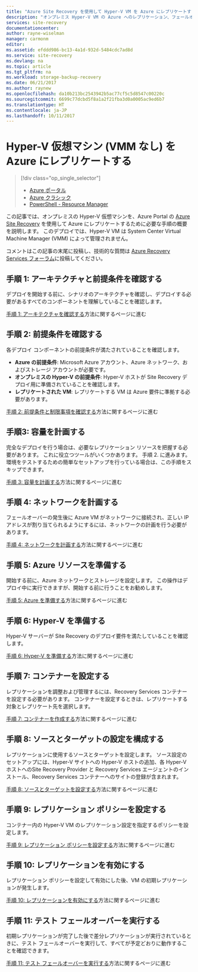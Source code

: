 ```yaml
---
title: "Azure Site Recovery を使用して Hyper-V VM を Azure にレプリケートする | Microsoft Docs"
description: "オンプレミス Hyper-V VM の Azure へのレプリケーション、フェールオーバー、および復旧を調整する方法を説明します"
services: site-recovery
documentationcenter: 
author: rayne-wiselman
manager: carmonm
editor: 
ms.assetid: efddd986-bc13-4a1d-932d-5484cdc7ad8d
ms.service: site-recovery
ms.devlang: na
ms.topic: article
ms.tgt_pltfrm: na
ms.workload: storage-backup-recovery
ms.date: 06/21/2017
ms.author: raynew
ms.openlocfilehash: da10b213bc2543942b5ac77cf5c5d8547c00220c
ms.sourcegitcommit: 6699c77dcbd5f8a1a2f21fba3d0a0005ac9ed6b7
ms.translationtype: HT
ms.contentlocale: ja-JP
ms.lasthandoff: 10/11/2017
---
```

# <a name="replicate-hyper-v-virtual-machines-without-vmm-to-azure"></a>Hyper-V 仮想マシン (VMM なし) を Azure にレプリケートする 

> [!div class="op_single_selector"]
> * [Azure ポータル](site-recovery-hyper-v-site-to-azure.md)
> * [Azure クラシック](site-recovery-hyper-v-site-to-azure-classic.md)
> * [PowerShell - Resource Manager](site-recovery-deploy-with-powershell-resource-manager.md)
>
>

この記事では、オンプレミスの Hyper-V 仮想マシンを、Azure Portal の [Azure Site Recovery](site-recovery-overview.md) を使用して Azure にレプリケートするために必要な手順の概要を説明します。 このデプロイでは、Hyper-V VM は System Center Virtual Machine Manager (VMM) によって管理されません。


コメントはこの記事の末尾に投稿し、技術的な質問は [Azure Recovery Services フォーラム](https://social.msdn.microsoft.com/forums/azure/home?forum=hypervrecovmgr)に投稿してください。


## <a name="step-1-review-architecture-and-prerequisites"></a>手順 1: アーキテクチャと前提条件を確認する

デプロイを開始する前に、シナリオのアーキテクチャを確認し、デプロイする必要があるすべてのコンポーネントを理解していることを確認します。

[手順 1: アーキテクチャを確認する](hyper-v-site-walkthrough-architecture.md)方法に関するページに進む


## <a name="step-2-review-prerequisites"></a>手順 2: 前提条件を確認する

各デプロイ コンポーネントの前提条件が満たされていることを確認します。

- **Azure の前提条件**: Microsoft Azure アカウント、Azure ネットワーク、およびストレージ アカウントが必要です。
- **オンプレミスの Hyper-V の前提条件**: Hyper-V ホストが Site Recovery デプロイ用に準備されていることを確認します。
- **レプリケートされた VM**: レプリケートする VM は Azure 要件に準拠する必要があります。

[手順 2: 前提条件と制限事項を確認する](hyper-v-site-walkthrough-prerequisites.md)方法に関するページに進む

## <a name="step-3-plan-capacity"></a>手順3: 容量を計画する

完全なデプロイを行う場合は、必要なレプリケーション リソースを把握する必要があります。 これに役立つツールがいくつかあります。 手順 2. に進みます。 環境をテストするための簡単なセットアップを行っている場合は、この手順をスキップできます。

[手順 3: 容量を計画する](hyper-v-site-walkthrough-capacity.md)方法に関するページに進む

## <a name="step-4-plan-networking"></a>手順 4: ネットワークを計画する

フェールオーバーの発生後に Azure VM がネットワークに接続され、正しい IP アドレスが割り当てられるようにするには、ネットワークの計画を行う必要があります。

[手順 4: ネットワークを計画する](hyper-v-site-walkthrough-network.md)方法に関するページに進む

##  <a name="step-5-prepare-azure-resources"></a>手順 5: Azure リソースを準備する

開始する前に、Azure ネットワークとストレージを設定します。 この操作はデプロイ中に実行できますが、開始する前に行うことをお勧めします。

[手順 5: Azure を準備する](hyper-v-site-walkthrough-prepare-azure.md)方法に関するページに進む


## <a name="step-6-prepare-hyper-v"></a>手順 6: Hyper-V を準備する

Hyper-V サーバーが Site Recovery のデプロイ要件を満たしていることを確認します。

[手順 6: Hyper-V を準備する](hyper-v-site-walkthrough-prepare-hyper-v.md)方法に関するページに進む

## <a name="step-7-set-up-a-vault"></a>手順 7: コンテナーを設定する

レプリケーションを調整および管理するには、Recovery Services コンテナーを設定する必要があります。 コンテナーを設定するときは、レプリケートする対象とレプリケート先を選択します。

[手順 7: コンテナーを作成する](hyper-v-site-walkthrough-create-vault.md)方法に関するページに進む

## <a name="step-8-configure-source-and-target-settings"></a>手順 8: ソースとターゲットの設定を構成する

レプリケーションに使用するソースとターゲットを設定します。 ソース設定のセットアップには、Hyper-V サイトへの Hyper-V ホストの追加、各 Hyper-V ホストへのSite Recovery Provider と Recovery Services エージェントのインストール、Recovery Services コンテナーへのサイトの登録が含まれます。

[手順 8: ソースとターゲットを設定する](hyper-v-site-walkthrough-source-target.md)方法に関するページに進む

## <a name="step-9-set-up-a-replication-policy"></a>手順 9: レプリケーション ポリシーを設定する

コンテナー内の Hyper-V VM のレプリケーション設定を指定するポリシーを設定します。

[手順 9: レプリケーション ポリシーを設定する](hyper-v-site-walkthrough-replication.md)方法に関するページに進む


## <a name="step-10-enable-replication"></a>手順 10: レプリケーションを有効にする

レプリケーション ポリシーを設定して有効にした後、VM の初期レプリケーションが発生します。

[手順 10: レプリケーションを有効にする](hyper-v-site-walkthrough-enable-replication.md)方法に関するページに進む

## <a name="step-11-run-a-test-failover"></a>手順 11: テスト フェールオーバーを実行する

初期レプリケーションが完了した後で差分レプリケーションが実行されているときに、テスト フェールオーバーを実行して、すべてが予定どおりに動作することを確認できます。

[手順 11: テスト フェールオーバーを実行する](hyper-v-site-walkthrough-test-failover.md)方法に関するページに進む
